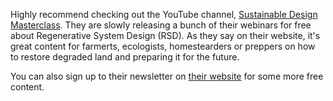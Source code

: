 ---
---

Highly recommend checking out the YouTube channel, [Sustainable Design Masterclass][1]. They are slowly releasing a bunch of their webinars for free about Regenerative System Design (RSD). As they say on their website, it's great content for farmerts, ecologists, homestearders or preppers on how to restore degraded land and preparing it for the future.

You can also sign up to their newsletter on [their website][2] for some more free content.

[1]:	https://www.youtube.com/channel/UCNQTz57XtBSKAlxd3iOUTwg
[2]:	https://www.sustainabledesignmasterclass.com/